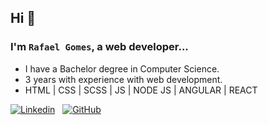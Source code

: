 ## Hi 👋

### I'm `Rafael Gomes`, a web developer...

* I have a Bachelor degree in Computer Science.
* 3 years with experience with web development.
* HTML | CSS | SCSS | JS | NODE JS | ANGULAR | REACT 

[![Linkedin](https://i.stack.imgur.com/gVE0j.png)](https://www.linkedin.com/in/rafaelgcaldas/)
&nbsp;
[![GitHub](https://i.stack.imgur.com/tskMh.png)](https://github.com/rafaelgcaldas)

<!--
**rafaelgcaldas/rafaelgcaldas** is a ✨ _special_ ✨ repository because its `README.md` (this file) appears on your GitHub profile.

Here are some ideas to get you started:

- 🔭 I’m currently working on ...
- 🌱 I’m currently learning ...
- 👯 I’m looking to collaborate on ...
- 🤔 I’m looking for help with ...
- 💬 Ask me about ...
- 📫 How to reach me: ...
- 😄 Pronouns: ...
- ⚡ Fun fact: ...
-->


